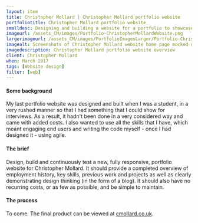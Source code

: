 ```yaml
---
layout: item
title: Christopher Mollard | Christopher Mollard portfolio website
portfoliotitle: Christopher Mollard portfolio website
smalldesc: Designing and building a website for a portfolio to showcase my user experience design work and projects
imageurl: /assets_CM/images/Portfolio-ChristopherMollardWebsite.png
largerimageurl: /assets_CM/images/PortfolioImagesLarger/Portfolio-ChristopherMollardWebsite.png
imagealt: Screenshots of Christopher Mollard website home page mocked up on an iMac, iPad (landscape) and iPhone
imagedescription: Christopher Mollard portfolio website overview
client: Christopher Mollard
when: March 2017
tags: [Website design]
filter: [web]
---
```

<h4>Some background</h4>
<p>
My last portfolio website was designed and built when I was a student, in a very rushed manner so that I had something that I could show for interviews.  As a result, it hadn't been done in a very considered way and came with added costs.  I also wanted to use all the skills that I have, which meant engaging end users and writing the code myself - once I had designed it - using agile.
</p>

<h4>The brief</h4>

<p>
Design, build and continuously test a new, fully responsive, portfolio website for Christopher Mollard.  It should provide a completed overview of employment history, key skills, previous work and projects as well as clearly demonstrating design thinking (in the form of a blog).  It should also have no recurring costs, or as few as possible, and be simple to maintain.
</p>
<h4>The process</h4>
<p>

To come. The final product can be viewed at <a href="http://www.cmollard.co.uk/" target="_blank">cmollard.co.uk</a>.
</p>